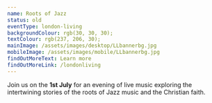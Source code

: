```yaml
---
name: Roots of Jazz
status: old 
eventType: london-living
backgroundColour: rgb(30, 30, 30);
textColour: rgb(237, 206, 30);
mainImage: /assets/images/desktop/LLbannerbg.jpg
mobileImage: /assets/images/mobile/LLbannerbg.jpg
findOutMoreText: Learn more
findOutMoreLink: /londonliving
---
```

Join us on the **1st July** for an evening of live music exploring the intertwining stories of the roots of Jazz music and the Christian faith. 